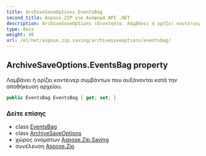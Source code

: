 ```yaml
---
title: ArchiveSaveOptions.EventsBag
second_title: Aspose.ZIP για Αναφορά API .NET
description: ArchiveSaveOptions ιδιοκτησία. Λαμβάνει ή ορίζει κοντέινερ συμβάντων που αυξάνονται κατά την αποθήκευση αρχείου.
type: docs
weight: 40
url: /el/net/aspose.zip.saving/archivesaveoptions/eventsbag/
---
```

## ArchiveSaveOptions.EventsBag property

Λαμβάνει ή ορίζει κοντέινερ συμβάντων που αυξάνονται κατά την αποθήκευση αρχείου.

```csharp
public EventsBag EventsBag { get; set; }
```

### Δείτε επίσης

* class [EventsBag](../../eventsbag/)
* class [ArchiveSaveOptions](../)
* χώρος ονομάτων [Aspose.Zip.Saving](../../archivesaveoptions/)
* συνέλευση [Aspose.Zip](../../../)


